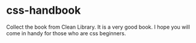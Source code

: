 # css-handbook

Collect the book from Clean Library. 
It is a very good book. 
I hope you will come in handy for those who are css beginners.
